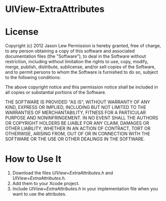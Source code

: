 UIView-ExtraAttributes
======================

# License

Copyright (c) 2012 Jason Lew
Permission is hereby granted, free of charge, to any person
obtaining a copy of this software and associated documentation
files (the "Software"), to deal in the Software without
restriction, including without limitation the rights to use,
copy, modify, merge, publish, distribute, sublicense, and/or sell
copies of the Software, and to permit persons to whom the
Software is furnished to do so, subject to the following
conditions:

The above copyright notice and this permission notice shall be
included in all copies or substantial portions of the Software.

THE SOFTWARE IS PROVIDED "AS IS", WITHOUT WARRANTY OF ANY KIND,
EXPRESS OR IMPLIED, INCLUDING BUT NOT LIMITED TO THE WARRANTIES
OF MERCHANTABILITY, FITNESS FOR A PARTICULAR PURPOSE AND
NONINFRINGEMENT. IN NO EVENT SHALL THE AUTHORS OR COPYRIGHT
HOLDERS BE LIABLE FOR ANY CLAIM, DAMAGES OR OTHER LIABILITY,
WHETHER IN AN ACTION OF CONTRACT, TORT OR OTHERWISE, ARISING
FROM, OUT OF OR IN CONNECTION WITH THE SOFTWARE OR THE USE OR
OTHER DEALINGS IN THE SOFTWARE.

# How to Use It

1. Download the files *UIView+ExtraAttributes.h* and *UIView+ExtraAttributes.h*.
2. Add them to your Xcode project.
3. Include *UIView+ExtraAttributes.h* in your implementation file when you want to use the attributes.